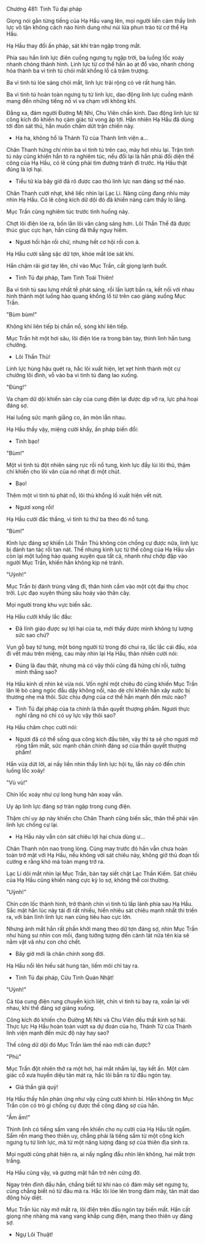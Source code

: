 




Chương 481: Tinh Tú đại pháp


Giọng nói gằn từng tiếng của Hạ Hầu vang lên, mọi người liền cảm thấy linh lực vô tận không cách nào hình dung như núi lửa phun trào từ cơ thể Hạ Hầu.

Hạ Hầu thay đổi ấn pháp, sát khí tràn ngập trong mắt.

Phía sau hắn linh lực điên cuồng ngưng tụ ngập trời, ba luồng lốc xoáy nhanh chóng thành hình. Linh lực từ cơ thể hắn ào ạt đổ vào, nhanh chóng hóa thành ba vì tinh tú chói mắt khổng lồ cả trăm trượng.

Ba vì tinh tú lóe sáng chói mắt, linh lực trải rộng có vẻ rất hung hãn.

Ba vì tinh tú hoàn toàn ngưng tụ từ linh lực, dao động linh lực cuồng mãnh mang đến những tiếng nổ vì va chạm với không khí.

Đằng xa, đám người Đường Mị Nhi, Chu Viên chấn kinh. Dao động linh lực từ công kích đó khiến họ cảm giác tử vong ập tới. Hẳn nhiên Hạ Hầu đã dùng tới đòn sát thủ, hắn muốn chấm dứt trận chiến này.

- Ha ha, không hổ là Thánh Tử của Thánh linh viện a...

Chân Thanh hứng chí nhìn ba vì tinh tú trên cao, mày hơi nhíu lại. Trận tinh tú này cũng khiến hắn tỏ ra nghiêm túc, nếu đổi lại là hắn phải đối diện thế công của Hạ Hầu, có lẽ cũng phải tìm đường tránh đi trước. Hạ Hầu thật đúng là lợi hại.

- Tiểu tử kia bây giờ đã rõ được cao thủ linh lực nan đáng sợ thế nào.

Chân Thanh cười nhạt, khẽ liếc nhìn lại Lạc Li. Nàng cũng đang nhíu mày nhìn Hạ Hầu. Có lẽ công kích dữ dội đó đã khiến nàng cảm thấy lo lắng.

Mục Trần cũng nghiêm túc trước tình huống này.

Chợt lôi điện lóe ra, bốn lằn lôi văn càng sáng hơn. Lôi Thần Thể đã được thúc giục cực hạn, hắn cũng đã thấy nguy hiểm.

- Ngươi hối hận rồi chứ, nhưng hết cơ hội rồi con à.

Hạ Hầu cười sằng sặc dữ tợn, khóe mắt lóe sát khí.

Hắn chậm rãi giơ tay lên, chỉ vào Mục Trần, cất giọng lạnh buốt.

- Tinh Tú đại pháp, Tam Tinh Toái Thiên!

Ba vì tinh tú sau lưng nhất tề phát sáng, rồi lần lượt bắn ra, kết nối với nhau hình thành một luồng hào quang khổng lồ từ trên cao giáng xuống Mục Trần.

"Bùm bùm!"

Không khí liên tiếp bị chấn nổ, sóng khí liên tiếp.

Mục Trần hít một hơi sâu, lôi điện lóe ra trong bàn tay, thình lình hắn tung chưởng.

- Lôi Thần Thủ!

Linh lực hùng hậu quét ra, hắc lôi xuất hiện, lẹt xẹt hình thành một cự chưởng lôi đình, vỗ vào ba vì tinh tú đang lao xuống.

"Đùng!"

Va chạm dữ dội khiến sàn cây của cung điện lại được dịp vỡ ra, lực phá hoại đáng sợ.

Hai luồng sức mạnh giằng co, ăn mòn lẫn nhau.

Hạ Hầu thấy vậy, miệng cười khẩy, ấn pháp biến đổi:

- Tinh bạo!

"Bùm!"

Một vì tinh tú đột nhiên sáng rực rồi nổ tung, kình lực đẩy lùi lôi thủ, thậm chí khiến cho lôi văn của nó nhạt đi một chút.

- Bạo!

Thêm một vì tinh tú phát nổ, lôi thủ khổng lồ xuất hiện vết nứt.

- Ngươi xong rồi!

Hạ Hầu cười đắc thắng, vì tinh tú thứ ba theo đó nổ tung.

"Bùm!"

Kình lực đáng sợ khiến Lôi Thần Thủ không còn chống cự được nữa, linh lực bị đánh tan tác rồi tan nát. Thế nhưng kình lực từ thế công của Hạ Hầu vẫn còn lại một luồng hào quang xuyên qua tất cả, nhanh như chớp đập vào người Mục Trần, khiến hắn không kịp né tránh.

"Uỳnh!"

Mục Trần bị đánh trúng văng đi, thân hình cắm vào một cột đại thụ chọc trời. Lực đạo xuyên thủng sâu hoáy vào thân cây.

Mọi người trong khu vực biến sắc.

Hạ Hầu cười khẩy lắc đầu:

- Đã lĩnh giáo được sự lợi hại của ta, mới thấy được mình không tự lượng sức sao chứ?

Vụn gỗ bay tứ tung, một bóng người từ trong đó chui ra, lắc lắc cái đầu, xóa đi vết máu trên miệng, cau mày nhìn lại Hạ Hầu, thản nhiên cười nói:

- Đúng là đau thật, nhưng mà có vậy thôi cũng đã hứng chí rồi, tưởng mình thắng sao?

Hạ Hầu kinh dị nhìn kẻ vừa nói. Vốn nghĩ một chiêu đó cũng khiến Mục Trần lăn lê bò càng ngóc đầu dậy không nổi, nào dè chỉ khiến hắn xây xước bị thương nhẹ mà thôi. Sức chịu đựng của cơ thể hắn mạnh đến mức nào?

- Tinh Tú đại pháp của ta chính là thần quyết thượng phẩm. Ngươi thực nghĩ rằng nó chỉ có uy lực vậy thôi sao?

Hạ Hầu châm chọc cười nói:

- Ngươi đã có thể sống qua công kích đầu tiên, vậy thì ta sẽ cho ngươi mở rộng tầm mắt, sức mạnh chân chính đáng sợ của thần quyết thượng phẩm!

Hắn vừa dứt lời, ai nấy liền nhìn thấy linh lực hội tụ, lần này có đến chín luồng lốc xoáy!

"Vù vù!"

Chín lốc xoáy như cự long hung hãn xoay vần.

Uy áp linh lực đáng sợ tràn ngập trong cung điện.

Thậm chí uy áp này khiến cho Chân Thanh cũng biến sắc, thân thể phải vận linh lực chống cự lại.

- Hạ Hầu này vẫn còn sát chiêu lợi hại chưa dùng ư...

Chân Thanh nôn nao trong lòng. Cũng may trước đó hắn vẫn chưa hoàn toàn trở mặt với Hạ Hầu, nếu không với sát chiêu này, không giở thủ đoạn tối cường e rằng khó mà toàn mạng trở ra.

Lạc Li dõi mắt nhìn lại Mục Trần, bàn tay siết chặt Lạc Thần Kiếm. Sát chiêu của Hạ Hầu cũng khiến nàng cực kỳ lo sợ, không thể coi thường.

"Uỳnh!"

Chín cơn lốc thành hình, trở thành chín vì tinh tú lấp lánh phía sau Hạ Hầu. Sắc mặt hắn lúc này tái đi rất nhiều, hiển nhiêu sát chiêu mạnh nhất thi triển ra, với bản lĩnh linh lực nan cũng tiêu hao cực lớn.

Nhưng ánh mắt hắn rất phấn khởi mang theo dữ tợn đáng sợ, nhìn Mục Trần như hùng sư nhìn con mồi, đang tưởng tượng đến cảnh lát nữa tên kia sẽ nằm vật vã như con chó chết.

- Bây giờ mới là chân chính xong đời.

Hạ Hầu nổi lên hiếu sát hung tàn, liếm môi chỉ tay ra.

- Tinh Tú đại pháp, Cửu Tinh Quán Nhật!

"Uỳnh!"

Cả tòa cung điện rung chuyển kịch liệt, chín vì tinh tú bay ra, xoắn lại với nhau, khí thế đáng sợ giáng xuống.

Công kích đó khiến cho Đường Mị Nhi và Chu Viên đều thất kinh sợ hãi. Thực lực Hạ Hầu hoàn toàn vượt xa dự đoán của họ, Thánh Tử của Thánh linh viện mạnh đến mức độ này hay sao?

Thế công dữ dội đó Mục Trần làm thế nào mới cản được?

"Phù"

Mục Trần đột nhiên thở ra một hơi, hai mắt nhắm lại, tay kết ấn. Một cảm giác cổ xưa huyền diệu tản mát ra, hắc lôi bắn ra từ đầu ngón tay.

- Giả thần giả quỷ!

Hạ Hầu thấy hắn phản ứng như vậy cũng cười khinh bỉ. Hắn không tin Mục Trần còn có trò gì chống cự được thế công đáng sợ của hắn.

"Ầm ầm!"

Thình lình có tiếng sấm vang rền khiến cho nụ cười của Hạ Hầu tắt ngấm. Sấm rền mang theo thiên uy, chẳng phải là tiếng sấm từ một công kích ngưng tụ từ linh lực, mà từ một năng lượng đáng sợ của thiên địa sinh ra.

Mọi người cũng phát hiện ra, ai nấy ngẩng đầu nhìn lên không, hai mắt trợn trắng.

Hạ Hầu cũng vậy, và gương mặt hắn trở nên cứng đờ.

Ngay trên đỉnh đầu hắn, chẳng biết từ khi nào có đám mây sét ngưng tụ, cũng chẳng biết nó từ đâu mà ra. Hắc lôi lóe lên trong đám mây, tản mát dao động hủy diệt.

Mục Trần lúc này mở mắt ra, lôi điện trên đầu ngón tay biến mất. Hắn cất giọng nhẹ nhàng mà vang vang khắp cung điện, mang theo thiên uy đáng sợ.

- Ngự Lôi Thuật!




